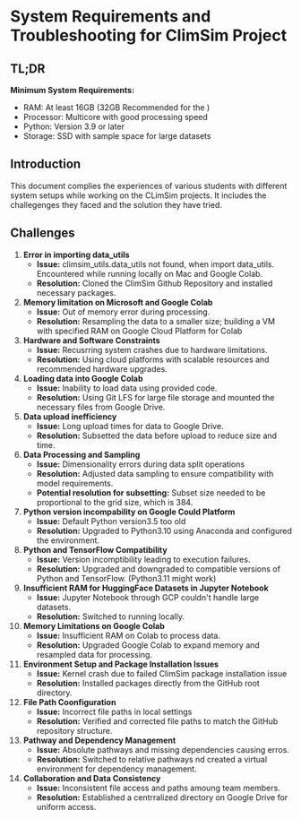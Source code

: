 # **System Requirements and Troubleshooting for ClimSim Project**
## **TL;DR**
**Minimum System Requirements:** <br>
- RAM: At least 16GB (32GB Recommended for the )
- Processor: Multicore with good processing speed
- Python: Version 3.9 or later
- Storage: SSD with sample space for large datasets

## **Introduction** <br>
This document complies the experiences of various students with different system setups while working on the CLimSim projects. 
It includes the challegenges they faced and the solution they have tried. 

## **Challenges**
1. **Error in importing data_utils**
   - **Issue:** climsim_utils.data_utils not found, when import data_utils. Encountered while running locally on Mac and Google Colab.
   - **Resolution:** Cloned the ClimSim Github Repository and installed necessary packages.
2. **Memory limitation on Microsoft and Google Colab**
   - **Issue:** Out of memory error during processing.
   - **Resolution:** Resampling the data to a smaller size; building a VM with specified RAM on Google Cloud Platform for Colab
3. **Hardware and Software Constraints**
   - **Issue:** Recusrring system crashes due to hardware limitations.
   - **Resolution:** Using cloud platforms with scalable resources and recommended hardware upgrades.
4. **Loading data into Google Colab**
   - **Issue:** Inability to load data using provided code.
   - **Resolution:** Using Git LFS for large file storage and mounted the necessary files from Google Drive.
5. **Data upload inefficiency**
   - **Issue:** Long upload times for data to Google Drive.
   - **Resolution:** Subsetted the data before upload to reduce size and time.
6. **Data Processing and Sampling**
   - **Issue:** Dimensionality errors during data split operations
   - **Resolution:** Adjusted data sampling to ensure compatibility with model requirements.
   - **Potential resolution for subsetting:** Subset size needed to be proportional to the grid size, which is 384.
7. **Python version incompability on Google Could Platform**
   - **Issue:** Default Python version3.5 too old
   - **Resolution:** Upgraded to Python3.10 using Anaconda and configured the environment.
8. **Python and TensorFlow Compatibility**
   - **Issue:** Version incomptibility leading to execution failures.
   - **Resolution:** Upgraded and downgraded to compatible versions of Python and TensorFlow. (Python3.11 might work)
9. **Insufficient RAM for HuggingFace Datasets in Jupyter Notebook**
   - **Issue:** Jupyter Notebook through GCP couldn't handle large datasets.
   - **Resolution:** Switched to running locally.
10. **Memory Limitations on Google Colab**
    - **Issue:** Insufficient RAM on Colab to process data.
    - **Resolution:** Upgraded Google Colab to expand memory and resampled data for processing. 
11. **Environment Setup and Package Installation Issues**
    - **Issue:** Kernel crash due to failed ClimSim package installation issue
    - **Resolution:** Installed packages directly from the GitHub root directory.
12. **File Path Coonfiguration**
    - **Issue:** Incorrect file paths in local settings
    - **Resolution:** Verified and corrected file paths to match the GitHub repository structure.
13. **Pathway and Dependency Management**
    - **Issue:** Absolute pathways and missing dependencies causing erros.
    - **Resolution:** Switched to relative pathways nd created a virtual environment for dependency management.
14. **Collaboration and Data Consistency**
    - **Issue:** Inconsistent file access and paths amoung team members.
    - **Resolution:** Established a centrralized directory on Google Drive for uniform access. 
  
   
